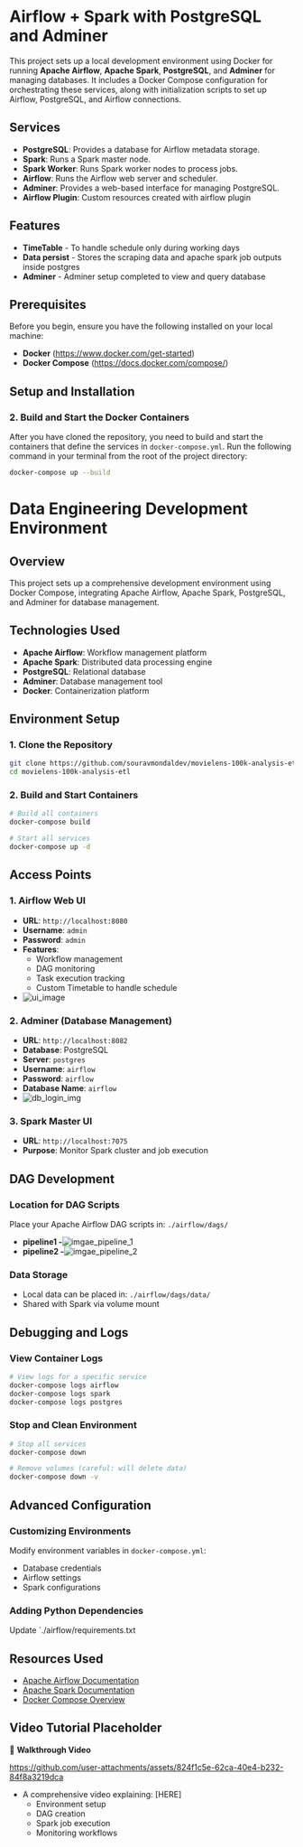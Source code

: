 # Airflow + Spark with PostgreSQL and Adminer

This project sets up a local development environment using Docker for running **Apache Airflow**, **Apache Spark**, **PostgreSQL**, and **Adminer** for managing databases. It includes a Docker Compose configuration for orchestrating these services, along with initialization scripts to set up Airflow, PostgreSQL, and Airflow connections.

## Services

- **PostgreSQL**: Provides a database for Airflow metadata storage.
- **Spark**: Runs a Spark master node.
- **Spark Worker**: Runs Spark worker nodes to process jobs.
- **Airflow**: Runs the Airflow web server and scheduler.
- **Adminer**: Provides a web-based interface for managing PostgreSQL.
- **Airflow Plugin**: Custom resources created with airflow plugin

## Features
- **TimeTable** - To handle schedule only during working days
- **Data persist** - Stores the scraping data and apache spark job outputs inside postgres
- **Adminer** - Adminer setup completed to view and query database

## Prerequisites

Before you begin, ensure you have the following installed on your local machine:

- **Docker** (https://www.docker.com/get-started)
- **Docker Compose** (https://docs.docker.com/compose/)

## Setup and Installation

### 2. Build and Start the Docker Containers

After you have cloned the repository, you need to build and start the containers that define the services in `docker-compose.yml`. Run the following command in your terminal from the root of the project directory:

```bash
docker-compose up --build

````

# Data Engineering Development Environment

## Overview
This project sets up a comprehensive development environment using Docker Compose, integrating Apache Airflow, Apache Spark, PostgreSQL, and Adminer for database management.

## Technologies Used
- **Apache Airflow**: Workflow management platform
- **Apache Spark**: Distributed data processing engine
- **PostgreSQL**: Relational database
- **Adminer**: Database management tool
- **Docker**: Containerization platform






## Environment Setup

### 1. Clone the Repository
```bash
git clone https://github.com/souravmondaldev/movielens-100k-analysis-etl.git
cd movielens-100k-analysis-etl
```

### 2. Build and Start Containers
```bash
# Build all containers
docker-compose build

# Start all services
docker-compose up -d
```

## Access Points

### 1. Airflow Web UI
- **URL**: `http://localhost:8080`
- **Username**: `admin`
- **Password**: `admin`
- **Features**:
    - Workflow management
    - DAG monitoring
    - Task execution tracking
    -  Custom Timetable to handle schedule
- ![ui_image](https://i.imgur.com/if0zXSg.png)

### 2. Adminer (Database Management)
- **URL**: `http://localhost:8082`
- **Database**: PostgreSQL
- **Server**: `postgres`
- **Username**: `airflow`
- **Password**: `airflow`
- **Database Name**: `airflow`
- ![db_login_img](https://i.imgur.com/JgM01cr.png)

### 3. Spark Master UI
- **URL**: `http://localhost:7075`
- **Purpose**: Monitor Spark cluster and job execution

## DAG Development

### Location for DAG Scripts
Place your Apache Airflow DAG scripts in:
`./airflow/dags/`

- **pipeline1 -**![imgae_pipeline_1](https://i.imgur.com/5ZV6Oq7.png)
- **pipeline2 -**![imgae_pipeline_2](https://i.imgur.com/3vOcwGo.png)

### Data Storage
- Local data can be placed in: `./airflow/dags/data/`
- Shared with Spark via volume mount

## Debugging and Logs

### View Container Logs
```bash
# View logs for a specific service
docker-compose logs airflow
docker-compose logs spark
docker-compose logs postgres
```

### Stop and Clean Environment
```bash
# Stop all services
docker-compose down

# Remove volumes (careful: will delete data)
docker-compose down -v
```

## Advanced Configuration

### Customizing Environments
Modify environment variables in `docker-compose.yml`:
- Database credentials
- Airflow settings
- Spark configurations

### Adding Python Dependencies
Update `./airflow/requirements.txt

## Resources Used
- [Apache Airflow Documentation](https://airflow.apache.org/docs/)
- [Apache Spark Documentation](https://spark.apache.org/docs/latest/)
- [Docker Compose Overview](https://docs.docker.com/compose/)

## Video Tutorial Placeholder
🎥 **Walkthrough Video**

https://github.com/user-attachments/assets/824f1c5e-62ca-40e4-b232-84f8a3219dca

- A comprehensive video explaining: [HERE]
    - Environment setup
    - DAG creation
    - Spark job execution
    - Monitoring workflows
